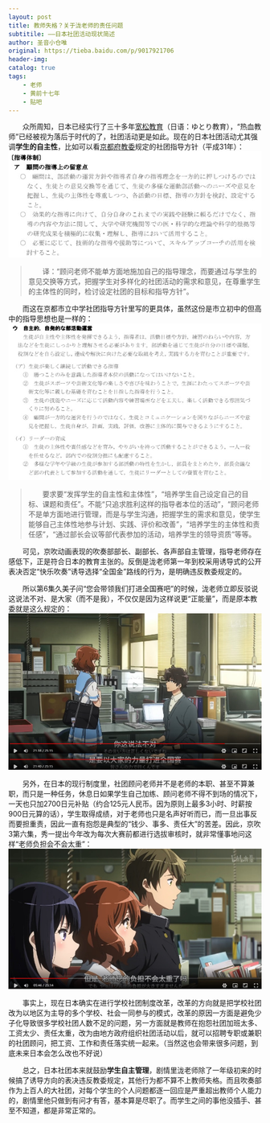 ```yaml
---
layout: post
title: 教师失格？关于泷老师的责任问题
subtitile: ——日本社团活动现状简述
author: 圣音小仓唯
original: https://tieba.baidu.com/p/9017921706
header-img: 
catalog: true
tags:
    - 老师
    - 黄前十七年
    - 贴吧
---
```

&emsp;&emsp;众所周知，日本已经实行了三十多年[宽松教育](https://zh.wikipedia.org/zh-cn/%E5%AF%AC%E8%A3%95%E6%95%99%E8%82%B2)（日语：ゆとり教育），“热血教师”已经被视为落后于时代的了，社团活动更是如此。现在的日本社团活动尤其强调**学生的自主性**，比如可以看[京都府教委](https://www.kyoto-be.ne.jp/kyoto-be/)规定的社团指导方针（平成31年）：
![](/images/关于泷老师的责任问题/1.jpg)

>&emsp;&emsp;译：“顾问老师不能单方面地施加自己的指导理念，而要通过与学生的意见交换等方式，把握学生对多样化的社团活动的需求和意见，在尊重学生的主体性的同时，检讨设定社团的目标和指导方针”。

&emsp;&emsp;而这在京都市立中学社团指导方针里写的更具体，虽然这份是市立初中的但高中的指导思想也是一样的：
![](/images/关于泷老师的责任问题/2.jpg)

>&emsp;&emsp;要求要“发挥学生的自主性和主体性”，“培养学生自己设定自己的目标、课题和责任”。不能“只追求胜利这样的指导者本位的活动”，“顾问老师不是单方面地进行管理，而是与学生沟通，把握学生的需求和意见，使学生能够自己主体性地参与计划、实践、评价和改善”，“培养学生的主体性和责任感”，“通过部长会议等部代表参加的活动，培养学生的领导资质”等等。

&emsp;&emsp;可见，京吹动画表现的吹奏部部长、副部长、各声部自主管理，指导老师存在感低下，正是符合日本的教育主张的。反倒是泷老师第一年到校采用诱导式的公开表决否定“快乐吹奏”诱导选择“全国金”路线的行为，是明确违反教委规定的。

&emsp;&emsp;所以第6集久美子问“您会带领我们打进全国赛吧”的时候，泷老师立即反驳说这说法不对、是大家（而不是我），不仅仅是因为这样说更“正能量”，而是原本教委就是这么规定的：
![](/images/关于泷老师的责任问题/3.jpg)

&emsp;&emsp;另外，在日本的现行制度里，社团顾问老师并不是老师的本职、甚至不算兼职，而只是一种任务，休息日如果学生自己加练、顾问老师不得不到场的情况下，一天也只加2700日元补贴（约合125元人民币。因为原则上最多3小时、时薪按900日元算的话），学生取得成绩，对于老师也只是名声好听而已，而一旦出事反而要担重责，因此一直有抱怨是典型的“钱少、事多、责任大”的苦差。因此，京吹3第六集，秀一提出今年改为每次大赛前都进行选拔审核时，就非常懂事地问这样“老师负担会不会太重”：
![](/images/关于泷老师的责任问题/4.jpg)

&emsp;&emsp;事实上，现在日本确实在进行学校社团制度改革，改革的方向就是把学校社团改为以地区为主导的多个学校、社会一同参与的模式，改革的原因一方面是避免少子化导致很多学校社团人数不足的问题，另一方面就是教师在抱怨社团加班太多、工资太少、责任太重，改为由地方政府组织社团活动以后，就可以招聘专职或兼职的社团顾问，把工资、工作和责任落实统一起来。（当然这也会带来很多问题，到底未来日本会怎么改也不好说）

&emsp;&emsp;总之，日本社团本来就鼓励**学生自主管理**，剧情里泷老师除了一年级初来的时候搞了诱导方向的表决违反教委规定，其他行为都不算不上教师失格。而且吹奏部作为上百人的大社团，对每个学生的个人问题都逐一回应是严重超出教师个人能力的，剧情里他只做到有问才有答，基本算是尽职了。而学生之间的事他没插手、甚至不知道，都是非常正常的。